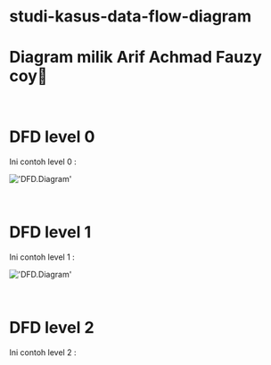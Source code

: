 # studi-kasus-data-flow-diagram

# Diagram milik Arif Achmad Fauzy coy🗿

<br>

# DFD level 0
Ini contoh level 0 :

!['DFD.Diagram'](https://g.top4top.io/p_2600t208c1.png)

<br>

# DFD level 1
Ini contoh level 1 :

!['DFD.Diagram'](https://a.top4top.io/p_26009aun31.png)

<br>

# DFD level 2
Ini contoh level 2 :

